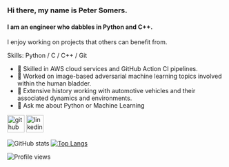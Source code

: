 ### Hi there, my name is Peter Somers.
#### I am an engineer who dabbles in Python and C++.


I enjoy working on projects that others can benefit from. 

Skills: Python / C / C++ / Git 

- 🔭 Skilled in AWS cloud services and GitHub Action CI pipelines.
- 🔭 Worked on image-based adversarial machine learning topics involved within the human bladder.
- 🔭 Extensive history working with automotive vehicles and their associated dynamics and environments.
- 💬 Ask me about Python or Machine Learning

[<img src='https://cdn.jsdelivr.net/npm/simple-icons@3.0.1/icons/github.svg' alt='github' height='40'>](https://github.com/psomers3)  [<img src='https://cdn.jsdelivr.net/npm/simple-icons@3.0.1/icons/linkedin.svg' alt='linkedin' height='40'>](https://www.linkedin.com/in/peter-w-somers/)


 ![GitHub stats](https://github-readme-stats.vercel.app/api?username=psomers3&show_icons=true) [![Top Langs](https://github-readme-stats.vercel.app/api/top-langs/?username=psomers3&layout=compact&exclude_repo=ME6408)](https://github.com/psomers3/github-readme-stats)

![Profile views](https://gpvc.arturio.dev/psomers3) 


